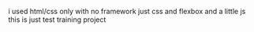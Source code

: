 i used html/css only with no framework
just css and flexbox and a little js
this is just test training project 

